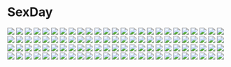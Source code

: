 # SexDay
![](https://konachan.com/image/6fc56f5e935515e24b534e02fcb16974/Konachan.com%20-%20256091%20artoria_pendragon_%28all%29%20blonde_hair%20bzerox%20cape%20crown%20dress%20fate_%28series%29%20fate_stay_night%20gloves%20green_eyes%20saber%20short_hair%20sword%20weapon.jpg)
![](https://konachan.com/image/2edf2105812a7293e26de99ed64ebe84/Konachan.com%20-%20171574%20akisyake%20blue_eyes%20close%20original.jpg)
![](https://konachan.com/image/a7a0fd1bfc9267c094a1d1e3664c15f3/Konachan.com%20-%2022373%20bell%20blue_eyes%20blue_hair%20blush%20brown_eyes%20brown_hair%20christmas%20hat%20long_hair%20red_eyes%20ribbons%20santa_hat%20scan%20short_hair%20thighhighs%20twintails.jpg)
![](https://konachan.com/image/936df59ceeb9ee5268663b3c2fcd610e/Konachan.com%20-%20293562%20aliasing%20bronya_zaychik%20gray_hair%20honkai_impact%20lmf13007102%20mechagirl%20pink_eyes%20thighhighs%20twintails%20weapon.jpg)
![](https://konachan.com/image/96c2ebedb6adc4e5952686174da6a79b/Konachan.com%20-%20275942%20bed%20blonde_hair%20christmas%20elbow_gloves%20fate_%28series%29%20garter_belt%20gloves%20green_eyes%20jpeg_artifacts%20mordred%20phone%20shorts%20thighhighs%20tonee.jpg)
![](https://konachan.com/image/94d6a7f30555ba8e124aafb445c2d4fc/Konachan.com%20-%20209657%20aircraft%20blue_eyes%20ccjn%20flowers%20jpeg_artifacts%20tagme.jpg)
![](https://konachan.com/jpeg/0ec159a2cd307910ffb9c32b9d05044c/Konachan.com%20-%20214158%20akky_%28akimi1127%29%20blonde_hair%20dagashi_kashi%20drink%20endou_saya_%28dagashi_kashi%29%20long_hair%20panties%20underwear%20yellow_eyes.jpg)
![](https://konachan.com/image/ed8c49adc566df72e7d2951e99d17fb5/Konachan.com%20-%2074392%20black_hair%20blonde_hair%20brown_hair%20celty_sturluson%20durarara%21%21%20group%20kadota_kyohei%20katana%20kimono%20male%20orihara_izaya%20short_hair%20sunglasses%20sword%20weapon.jpg)
![](https://konachan.com/image/ed504d80314ba1d49cfcdfc7481cf8b7/Konachan.com%20-%20142065%20animal%20barefoot%20beach%20bikini%20book%20breasts%20cat%20cleavage%20demon%20horns%20kamiya_zuzu%20male%20nun%20original%20succubus%20swimsuit%20tail%20umbrella%20vampire%20wings.jpg)
![](https://konachan.com/jpeg/36d64669a49d688b1d38db4db2534e33/Konachan.com%20-%20165943%20blush%20game_cg%20gray_hair%20lass%20long_hair%20panties%20shoujo_shiniki_shoujo_tengoku%20takagi_sana%20underwear%20youta.jpg)
![](https://konachan.com/image/e42908d0fa36e1bc3db50dd7ae633e1a/Konachan.com%20-%20223304%20beach%20bikini%20breasts%20cleavage%20garage_shoujo%20popsicle%20shorts%20swimsuit%20try%20water%20wink.jpg)
![](https://konachan.com/image/f0d5e0b29a0984350b6b91d5e71bc0b7/Konachan.com%20-%2034242%20animal_ears%20anus%20blonde_hair%20blood%20breasts%20bunny_ears%20bunnygirl%20censored%20nipples%20penis%20pussy%20spread_pussy%20tagme.jpg)
![](https://konachan.com/jpeg/ed281142e5006f818b8746c70cc52c08/Konachan.com%20-%20255001%20ass%20ass_grab%20breasts%20game_cg%20koizumi_amane%20kurokawa_marin%20long_hair%20male%20purple_eyes%20purple_hair%20sideboob%20swimsuit.jpg)
![](https://konachan.com/image/6d0c009f6bf0a41347b458b654994e77/Konachan.com%20-%2041339%20bikini%20black_hair%20blush%20fate_%28series%29%20fate_stay_night%20swimsuit%20taka_tony%20tohsaka_rin%20twintails.jpg)
![](https://konachan.com/image/986a9e874c7e89afc13ae8b483e629b7/Konachan.com%20-%20138978%20akino_subaru%20blue_eyes%20breasts%20game_cg%20hatsukoi_1_1%20open_shirt%20red_hair%20ribbons%20skirt%20tagme%20tsukishima_kyou.jpg)
![](https://konachan.com/image/8225a5d3ff0168ace8c64ddd3a6bc3ed/Konachan.com%20-%2013908%20scarf%20snow%20tagme.jpg)
![](https://konachan.com/image/c5f9937de6614bc5d92a114056adae90/Konachan.com%20-%20113531%20bed%20bra%20breasts%20cleavage%20kusukusu%20open_shirt%20school_uniform%20thighhighs%20underwear.jpg)
![](https://konachan.com/image/3abac206a9a169ff3a3d22c33a147b03/Konachan.com%20-%2048651%20miyashita_miki.jpg)
![](https://konachan.com/image/161b09886d07f8dbafaa859f8b77b28c/Konachan.com%20-%20105166%20flandre_scarlet%20lefthand%20touhou%20vampire.jpg)
![](https://konachan.com/image/a54365d2df63c3b24fd17ca3d379f558/Konachan.com%20-%20220820%202girls%20breasts%20cleavage%20douyougen%20dress%20gloves%20long_hair%20navel%20necklace%20original%20petals%20red_eyes%20red_hair%20sky%20staff%20sword%20thighhighs%20weapon%20white_hair.jpg)
![](https://konachan.com/jpeg/65dc0e1b9386b11802e82ee33b2dd37f/Konachan.com%20-%20256504%20annin_doufu%20blush%20bow%20christmas%20couch%20eve_santaclaus%20idolmaster%20idolmaster_cinderella_girls%20long_hair%20reindeer%20skirt%20tree%20white_hair%20yellow_eyes.jpg)
![](https://konachan.com/jpeg/f567d871c3841e4c908f26758964bad3/Konachan.com%20-%20175160%202-g%20amatarasu_riddle_star%20arisu_yua%20blue_eyes%20blue_hair%20brown_eyes%20game_cg%20long_hair%20night%20seal-qualia%20stars.jpg)
![](https://konachan.com/image/a0812319d8521b814df4044a48bbb7fb/Konachan.com%20-%2062868%20ass%20breasts%20charlotte_hazelrink%20cleavage%20dress%20garter_belt%20gloves%20komori_kei%20long_hair%20open_shirt%20princess_lover%20stockings%20thighhighs.jpg)
![](https://konachan.com/image/95c1254a873f2ee3d863e15f2156f2e2/Konachan.com%20-%2065734%20nymph%20sora_no_otoshimono.jpg)
![](https://konachan.com/image/41261ec68f07f5aade48fe08be4d0707/Konachan.com%20-%20116645%20barefoot%20black_hair%20dress%20green_eyes%20long_hair%20mk_%28masatusaboten%29%20original%20panties%20skirt%20tagme%20underwear%20upskirt.jpg)
![](https://konachan.com/jpeg/179aeae9f992486d1302d0e6d56f01d6/Konachan.com%20-%20263291%202girls%20black_hair%20building%20long_hair%20original%20pantyhose%20phone%20red_eyes%20scarf%20scenic%20school_uniform%20skirt%20someya_mai%20tree%20umbrella.jpg)
![](https://konachan.com/image/aadaa36a397d63744fca059e69f3c9e9/Konachan.com%20-%208268%20hakurei_reimu%20japanese_clothes%20miko%20polychromatic%20ribbons%20touhou.jpg)
![](https://konachan.com/image/da8c681e2a8c3764eaadeb4aa7c667f4/Konachan.com%20-%20161224%20grass%20kyouichi%20original%20pixiv_fantasia%20ruins%20scenic%20sky%20tree%20umbrella%20water.jpg)
![](https://konachan.com/image/0f882fe8637df5fd95cd6fae35a910fd/Konachan.com%20-%20178208%202girls%20blonde_hair%20blue_eyes%20cake%20food%20fukuhara_ann%20green_hair%20jpeg_artifacts%20morizono_wakana%20pretty_rhythm%20purple_eyes.jpg)
![](https://konachan.com/image/ccd1e684287ebbe9965453ccf4263f51/Konachan.com%20-%20113192%20aqua_eyes%20arufa_%28hourai-sugar%29%20blonde_hair%20building%20city%20hat%20kirisame_marisa%20magic%20touhou%20witch.jpg)
![](https://konachan.com/image/8028756a1c598485d3f399501f709f61/Konachan.com%20-%2019976%20konoe_konoka%20mahou_sensei_negima%20maid%20sakurazaki_setsuna.jpg)
![](https://konachan.com/image/dd537efd17a89b9ced1288389cb04663/Konachan.com%20-%20181577%2035_%28pixiv%29%20dlanor_a_knox%20hat%20long_hair%20male%20polychromatic%20ruins%20short_hair%20stockings%20tie%20umineko_no_naku_koro_ni%20ushiromiya_battler%20weapon.jpg)
![](https://konachan.com/image/699b3827e94d152639e67b1f710da44b/Konachan.com%20-%2046039%20arisa_glennorth%20fujisawa_yayoi%20katase_shima%20kayama_akira%20machida_ayaka%20uchuu_no_stellvia.jpg)
![](https://konachan.com/image/96d6116361679bcb27f21483e0f846a9/Konachan.com%20-%2017049%20air_gear%20oh_great%20wanijima_akito.jpg)
![](https://konachan.com/image/efa2bef4ff81f3725752bb3f6e468142/Konachan.com%20-%2062836%20hatsune_miku%20parody%20shugo_chara%20twintails%20vocaloid%20yutu.jpg)
![](https://konachan.com/image/b0af009aa4122104e4ffdf532fb542e3/Konachan.com%20-%20153701%20barefoot%20blonde_hair%20blue_eyes%20book%20breasts%20cleavage%20doll%20dress%20ilolamai%20original.jpg)
![](https://konachan.com/image/deb612c0243c988b3071b717a8db40a5/Konachan.com%20-%2053062%20bunnygirl%20group%20hakurei_reimu%20hong_meiling%20inaba_tewi%20miko%20remilia_scarlet%20tagme_%28artist%29%20touhou%20train%20vampire%20wings%20witch%20yagokoro_eirin.jpg)
![](https://konachan.com/image/960776c81fb4862512b1a27c62eeb6be/Konachan.com%20-%20293829%20amaryllis_gumi%20apron%20aqua_eyes%20blonde_hair%20drink%20fang%20gloves%20headdress%20kimono%20kotohara_hinari%20maid%20tama_%28tama-s%29%20thighhighs%20twintails%20white.jpg)
![](https://konachan.com/jpeg/1bf1b44768dbf975386fdf884061905a/Konachan.com%20-%20306953%20asuteroid%20dark%20forest%20idolmaster%20idolmaster_shiny_colors%20japanese_clothes%20kimono%20morino_rinze%20rain%20stairs%20torii%20tree%20water.jpg)
![](https://konachan.com/image/44f852af226b6f2b9d1b7910ca11bb32/Konachan.com%20-%20284523%20animal_ears%20anthropomorphism%20blonde_hair%20blush%20cake%20catgirl%20clouds%20drink%20flowers%20food%20fruit%20hat%20kemono_friends%20serval%20short_hair%20sky%20strawberry%20tail.jpg)
![](https://konachan.com/jpeg/9c0ac8102ab741c092690a7865173405/Konachan.com%20-%20224316%20aliasing%20blood%20remilia_scarlet%20rihito_%28usazukin%29%20touhou%20translation_request%20vampire.jpg)
![](https://konachan.com/image/175404d6c11126d406a3087515c2e416/Konachan.com%20-%20135976%20arle_nadja%20blonde_hair%20carbuncle%20hat%20korie_riko%20puyo_puyo%20schezo%20witch_%28puyopuyo%29.jpg)
![](https://konachan.com/jpeg/b901571b51d40a2e6ac54f0ecb5d6296/Konachan.com%20-%20257791%20animal_ears%20black_hair%20blake_belladonna%20breasts%20lasterk%20long_hair%20navel%20nude%20pussy%20rwby%20uncensored%20yellow_eyes.jpg)
![](https://konachan.com/image/2b2be54666280734ce0427940a6f14e9/Konachan.com%20-%20179807%20ass%20ayane%20bikini%20blush%20breasts%20brown_hair%20censored%20fellatio%20kasumi%20long_hair%20nipples%20penis%20pussy%20red_eyes%20ribbons%20sex%20short_hair%20swimsuit%20wet.jpg)
![](https://konachan.com/image/a874d2d130b49252b390ca1865e196d9/Konachan.com%20-%2073400%20amami_mikihiro%20animal%20animal_ears%20catgirl%20dress%20frog%20original.jpg)
![](https://konachan.com/image/6cf4cd3092664f11b4635a44e1b74dae/Konachan.com%20-%2034220%20tagme.jpg)
![](https://konachan.com/image/a5d4ffc0f677c5e402765c5ed5d03a90/Konachan.com%20-%20127882%20boots%20crossover%20green_hair%20gumi%20headphones%20macross%20macross_frontier%20nou%20ranka_lee%20stars%20thighhighs%20vocaloid.jpg)
![](https://konachan.com/image/cf0c82f96b0c79159b14506b56386a2d/Konachan.com%20-%2048198%20akatsuki_no_goei%20blush%20braids%20censored%20game_cg%20long_hair%20maid%20nikaidoh_aya%20open_shirt%20pink_hair%20sex%20syangrila%20tomose_shunsaku.jpg)
![](https://konachan.com/image/7af923bbe6d4b5b0e2ebed20f304d552/Konachan.com%20-%2048910%202girls%20flandre_scarlet%20remilia_scarlet%20takaharu%20touhou%20vampire.jpg)
![](https://konachan.com/jpeg/bda0e4ce23199ee9f379d85078fb5a34/Konachan.com%20-%20265273%20astralair_no_shiroki_towa%20bikini%20breast_grab%20breasts%20favorite%20game_cg%20mizunose_kotori%20nipples%20shida_kazuhiro%20swimsuit.jpg)
![](https://konachan.com/jpeg/abea32ba7f1f32743b0cedeff3a7cc3e/Konachan.com%20-%20252944%20aqua_eyes%20ass%20bed%20blush%20breasts%20elsword%20gray_hair%20horns%20lu_%28elsword%29%20no_bra%20painteen%20panties%20pointed_ears%20sideboob%20tail%20topless%20underwear.jpg)
![](https://konachan.com/jpeg/bf76e94f5d24bb812512b67fcbad33aa/Konachan.com%20-%20175386%20charlles_faltesia%20game_cg%20green_hair%20magicalic_sky_high%20mikagami_mamizu%20panties%20pointed_ears%20short_hair%20underwear%20whirlpool%20yellow_eyes.jpg)
![](https://konachan.com/image/16d480543a292ed253e1ad1eb7dd517f/Konachan.com%20-%2012599%20animal_ears%20blush%20brown_hair%20catgirl%20ribbons%20tagme%20tail.jpg)
![](https://konachan.com/image/408e74d240437801eaa0fd4847af50d5/Konachan.com%20-%20297373%20ball%20bikini%20breasts%20cleavage%20hiiragi_yuzu%20izayoi_aki%20mazaki_anzu%20mizuki_kotori%20pool%20suzume_inui%20swimsuit%20tenjouin_asuka%20water%20wink%20yu-gi-oh%20zaizen_aoi.jpg)
![](https://konachan.com/jpeg/9248af911203c4aecd569eb0ace9204f/Konachan.com%20-%20299535%20anal%20bed%20jack_dempa%20nude%20original%20sex.jpg)
![](https://konachan.com/image/26957b25082ddfeb176c032a8260bcae/Konachan.com%20-%2033100%20friagne%20margery_daw%20marianne%20sakai_yuuji%20shakugan_no_shana%20shana%20sword%20weapon.jpg)
![](https://konachan.com/image/49a81cb2a1eb0b43e88211d00d7bb4ad/Konachan.com%20-%2059220%20armor%20black_hair%20black_rock_shooter%20blue_eyes%20cape%20chain%20fang%20fire%20gun%20kuroi_mato%20long_hair%20navel%20shorts%20stars%20sword%20twintails%20weapon.jpg)
![](https://konachan.com/jpeg/79792d4d98384d10132e8fc565a833c1/Konachan.com%20-%20203361%202girls%20aqua_eyes%20bubbles%20dualscreen%20elbow_gloves%20feitaru%20garter_belt%20gloves%20headband%20long_hair%20school_uniform%20thighhighs%20underwater%20water.jpg)
![](https://konachan.com/jpeg/89f22d6435d4d952f28957bb270421e0/Konachan.com%20-%20234979%20anthropomorphism%20hobenkei%20kantai_collection%20takao_%28kancolle%29%20waifu2x.jpg)
![](https://konachan.com/image/c27f924f28ac9a03dc73418af3a1d8a3/Konachan.com%20-%20298052%20anthropomorphism%20combat_vehicle%20girls_frontline%20gun%20long_hair%20m4a1_%28girls_frontline%29%20paindude%20tagme_%28character%29%20thighhighs%20twintails%20weapon.jpg)
![](https://konachan.com/image/4946cda24d55e36dd10994e9467d8837/Konachan.com%20-%20125243%20game_cg%20lunaris_filia%20minase_yukari%20whirlpool.jpg)
![](https://konachan.com/jpeg/e93d19a7eccd4e4c45163393e6d6d2d3/Konachan.com%20-%20238892%202girls%20animal_ears%20black_hair%20bow%20brown_eyes%20brown_hair%20catgirl%20elbow_gloves%20gloves%20kaban%20kemono_friends%20petals%20serval%20short_hair%20tears.jpg)
![](https://konachan.com/jpeg/2128065a65625c29ec1cb57e4601ac62/Konachan.com%20-%20131584%20alice_%28pandora_hearts%29%20brown_hair%20long_hair%20pandora_hearts%20tagme_%28artist%29.jpg)
![](https://konachan.com/jpeg/e4960cbd5360a82792b0c01c228fc949/Konachan.com%20-%20241159%20annin_doufu%20doumyouji_karin%20idolmaster%20idolmaster_cinderella_girls%20idolmaster_cinderella_girls_starlight_stage%20japanese_clothes%20miko.jpg)
![](https://konachan.com/image/84c35b1f37537b584607a7f60caefd77/Konachan.com%20-%2063784%20favorite%20game_cg%20hoshizora_no_memoria%20long_hair%20mare_s_ephemeral%20ribbons%20white_hair%20yellow_eyes.jpg)
![](https://konachan.com/image/ea494230c2bf6704caef95ad257f9471/Konachan.com%20-%20129312%20aquarion_evol%20crea_torosera%20ogami_kazuki.jpg)
![](https://konachan.com/image/d1f8e4e9e0b43daa4b273254b826e143/Konachan.com%20-%20203130%20black_hair%20blue_eyes%20blue_hair%20blush%20boots%20bow%20brown_hair%20building%20logo%20long_hair%20meraru%20petals%20pink_hair%20ribbons%20short_hair%20skirt%20thighhighs.jpg)
![](https://konachan.com/jpeg/5685328507ca03db8e1517673a548319/Konachan.com%20-%2073737%20ass%20breasts%20mitsuki_sohara%20nipples%20nude%20ribbons%20sora_no_otoshimono.jpg)
![](https://konachan.com/jpeg/04d59402207b32ec2d0d5985aa071741/Konachan.com%20-%20175301%20aka-san_to_kyuuketsuki%20alcot%20anus%20ass%20breasts%20censored%20game_cg%20ingot%20kuwashima_rein%20long_hair%20nipples%20nude%20penis%20pussy%20saitou_yuu%20sex%20white_hair.jpg)
![](https://konachan.com/image/b9e1da6ad2fdca6cb2a53f06bdbc1375/Konachan.com%20-%2012885%20arima_mari%20bell%20blue_eyes%20blush%20bow%20brown_hair%20hat%20leaves%20long_hair%20mikeou%20miko%20miraroma%20pumpkin%20skirt%20thighhighs%20torii%20tree%20twintails%20wink.jpg)
![](https://konachan.com/jpeg/f03ffda15b06f078d2d47b61eed41ad9/Konachan.com%20-%20183442%20blonde_hair%20dress%20original%20stars%20yukino_neko.jpg)
![](https://konachan.com/image/2772988d54efb219777a24a841fc9adb/Konachan.com%20-%20143882%202girls%20blood%20boots%20braids%20gray_hair%20izayoi_sakuya%20knife%20maid%20minakata_sunao%20red_eyes%20short_hair%20thighhighs%20torn_clothes%20touhou%20vampire%20weapon%20wings.jpg)
![](https://konachan.com/jpeg/0d6affa0f9b0efe7dbcfa5ad2b517ce7/Konachan.com%20-%20152760%20game_cg%20hajikano_shizuku%20racer_%28magnet%29%20sinclient.jpg)
![](https://konachan.com/image/9bc9af811ac5178a92b00019fdc55caf/Konachan.com%20-%2067774%20megurine_luka%20vocaloid.jpg)
![](https://konachan.com/image/aa0de836a68e0876d11acd4726fc25ae/Konachan.com%20-%20272119%20anus%20ass%20barefoot%20black_hair%20blush%20breasts%20logo%20megumin%20nipples%20nude%20orange_eyes%20pussy%20short_hair%20spread_pussy%20tofuubear%20uncensored%20watermark.jpg)
![](https://konachan.com/image/ffe500b77759c80d6bb91a72e73c2b7a/Konachan.com%20-%20106188%20animal%20bird%20boku_no_te_no_naka_no_rakuen%20book%20brown_eyes%20caramel_box%20game_cg%20glasses%20grass%20green_hair%20kurosaki%20luzie_coulee%20tree.jpg)
![](https://konachan.com/image/83a9e624cad9e1d0b6595a4a5f55b37a/Konachan.com%20-%2022048%20avenger.jpg)
![](https://konachan.com/image/7f5433ccc32974f9321bc3a80b3f3838/Konachan.com%20-%20256855%20blush%20chinese_clothes%20chinese_dress%20dress%20long_hair%20mitsuba_choco%20ofuda%20original%20panties%20petals%20red_eyes%20thighhighs%20underwear%20white_hair.jpg)
![](https://konachan.com/jpeg/a54b18d6005a15018a0c7a7a695a35a3/Konachan.com%20-%20167044%202girls%20aqua_eyes%20aqua_hair%20barefoot%20book%20braids%20computer%20fan%20flowers%20food%20fruit%20gray_hair%20hat%20ia%20long_hair%20navel%20skirt%20summer%20takoluka%20vocaloid.jpg)
![](https://konachan.com/image/95ebb3370d6b0f29c596e27878110d6d/Konachan.com%20-%2018304%20animal_ears%20anthropomorphism%20firefox%20foxgirl%20hana_%28ukagaka%29%20mac%20os-tan%20osx%20school_uniform%20ukagaka%20white.jpg)
![](https://konachan.com/image/a0217ca70df7eee31cdd59f97041241d/Konachan.com%20-%20121642%20bed%20blue_eyes%20breasts%20cleavage%20dress%20elbow_gloves%20gloves%20headdress%20long_hair%20megurine_luka%20pink_hair%20vocaloid%20yuzuki_kei.jpg)
![](https://konachan.com/jpeg/f91f24b923030e78e7434a906a7c2356/Konachan.com%20-%20127115%20book%20bow%20gloves%20hat%20long_hair%20monochrome%20patchouli_knowledge%20smoking%20touhou%20ume_%28noraneko%29.jpg)
![](https://konachan.com/image/00f900481b42ac83e237c155a2b438c4/Konachan.com%20-%20301419%20anthropomorphism%20ass%20azur_lane%20blonde_hair%20blush%20cameltoe%20fujieda_uzuki%20long_hair%20panties%20red_eyes%20skirt%20twintails%20underwear%20valentine.jpg)
![](https://konachan.com/image/69248bc64ef6ecc68dcb77716b4eaa64/Konachan.com%20-%20230004%202girls%20black_hair%20choker%20dress%20drink%20garter%20halloween%20headband%20long_hair%20orange_eyes%20pink_hair%20pointed_ears%20pumpkin%20short_hair%20twintails%20wings.jpg)
![](https://konachan.com/image/ea7a05f415be0cbe9676a49e80e5fb05/Konachan.com%20-%20276740%20animal_ears%20ass%20bed%20breasts%20cameltoe%20cleavage%20foxgirl%20kimono%20long_hair%20panties%20pink_hair%20tail%20thighhighs%20twintails%20underwear%20watermark%20yellow_eyes.jpg)
![](https://konachan.com/jpeg/fc28e6992feed711322fd692e283a42a/Konachan.com%20-%20284832%20blonde_hair%20breasts%20cape%20chain%20gloves%20headdress%20mukka%20navel%20nipples%20nude%20penis%20pubic_hair%20pussy%20sex%20signed%20thighhighs%20uncensored%20yellow_eyes.jpg)
![](https://konachan.com/jpeg/45d10a1d3f3a021280d30e3f77930086/Konachan.com%20-%20127413%20blush%20censored%20fujimori_kaname%20fujimori_yuu%20game_cg%20koikishi_purely_kiss%20long_hair%20nipples%20purple_eyes%20purple_hair%20school_uniform%20sex%20yuuki_hagure.jpg)
![](https://konachan.com/jpeg/aa4d65de959ff40a40e38ea4daefaa41/Konachan.com%20-%20249123%206u_%28eternal_land%29%20aqua_eyes%20bikini%20kurosawa_ruby%20love_live%21_sunshine%21%21%20pink%20red_hair%20short_hair%20swimsuit%20twintails%20wristwear.jpg)
![](https://konachan.com/jpeg/45de4e0834ab60716de9c449f612a966/Konachan.com%20-%20223915%20braids%20cherry_blossoms%20dress%20flowers%20furyou_michi_%7Egang_road%20glasses%20long_hair%20petals%20phone%20purple_hair%20red_eyes%20soo_kyung_oh.jpg)
![](https://konachan.com/image/2c49d389a785721119630dce444c36fd/Konachan.com%20-%2071783%20all_male%20blonde_hair%20blue_eyes%20cape%20giotto%20katekyou_hitman_reborn%20male%20short_hair%20sky%20tie.jpg)
![](https://konachan.com/image/21869620d41f50e824a6434d6259a4ea/Konachan.com%20-%2048845%20akiyama_mio%20hirasawa_yui%20k-on%21%20kotobuki_tsumugi%20tainaka_ritsu.jpg)
![](https://konachan.com/image/41a23fbc26e6e73b121df407e07dce42/Konachan.com%20-%20257266%20animal_ears%20bikini_top%20boots%20breasts%20christmas%20cleavage%20gloves%20gray_hair%20hat%20horns%20long_hair%20naso4%20navel%20original%20skirt%20thighhighs.jpg)
![](https://konachan.com/image/007be544f162836c5e73087c853fddf3/Konachan.com%20-%20307312%20apron%20blue_eyes%20blush%20bow%20dress%20drink%20fang%20food%20fruit%20gloves%20group%20headdress%20long_hair%20original%20sketch%20twintails%20waitress%20watermark%20wink%20wristwear.jpg)
![](https://konachan.com/image/7f9e48c3c48586eb0d3237cef68892b6/Konachan.com%20-%2046517%20anus%20ass%20breasts%20cat_smile%20miyama_kannon%20nipples%20nude%20pubic_hair%20pussy%20tagme%20uncensored%20wings.jpg)
![](https://konachan.com/image/ffc8067ec680097ecaa01bef6684ccf7/Konachan.com%20-%2028518%20anal%20breasts%20censored%20chu_x_chu%20cum%20game_cg%20nipples%20pussy%20sex%20shirt_lift%20unisonshift.jpg)
![](https://konachan.com/image/c0f16c94f975b998a58416d5b9858329/Konachan.com%20-%20131323%20achiki%20bicolored_eyes%20kagamine_rin%20school_uniform%20thighhighs%20vocaloid.jpg)
![](https://konachan.com/image/d29749891b14087f04d72a1ca96f6dcd/Konachan.com%20-%2059872%20blush%20brown_hair%20green_eyes%20sakurano_kurimu%20scan%20school_uniform%20seitokai_no_ichizon%20short_hair%20thighhighs.jpg)
![](https://konachan.com/image/e1833c2d97624486523021edfe09f818/Konachan.com%20-%2028233%20alice_parade%20animal_ears%20catgirl%20censored%20game_cg%20kimagure_neko%20nipples%20pussy%20spread_pussy%20unisonshift.jpg)
![](https://konachan.com/image/5e96777c2eed7ef34843d12f09ee7d78/Konachan.com%20-%20105325%20bed%20black_hair%20book%20computer%20food%20hat%20original%20panties%20red_hair%20robot%20socks%20sukabu%20thighhighs%20underwear%20witch_hat.jpg)
![](https://konachan.com/image/d05a3389f92528f9dd415f4927160eab/Konachan.com%20-%20103654%20animal%20blue_hair%20butterfly%20dog%20flowers%20hatsune_miku%20hinanosuke%20long_hair%20vocaloid.jpg)

